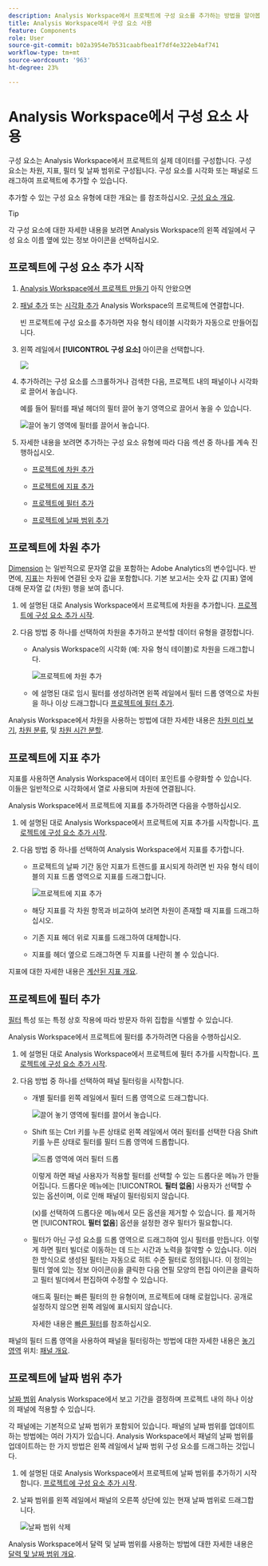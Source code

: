 ```yaml
---
description: Analysis Workspace에서 프로젝트에 구성 요소를 추가하는 방법을 알아봅니다
title: Analysis Workspace에서 구성 요소 사용
feature: Components
role: User
source-git-commit: b02a3954e7b531caabfbea1f7df4e322eb4af741
workflow-type: tm+mt
source-wordcount: '963'
ht-degree: 23%

---
```


# Analysis Workspace에서 구성 요소 사용

구성 요소는 Analysis Workspace에서 프로젝트의 실제 데이터를 구성합니다. 구성 요소는 차원, 지표, 필터 및 날짜 범위로 구성됩니다. 구성 요소를 시각화 또는 패널로 드래그하여 프로젝트에 추가할 수 있습니다.

추가할 수 있는 구성 요소 유형에 대한 개요는 를 참조하십시오. [구성 요소 개요](/help/components/overview.md).

>[!TIP]
>
>각 구성 요소에 대한 자세한 내용을 보려면 Analysis Workspace의 왼쪽 레일에서 구성 요소 이름 옆에 있는 정보 아이콘을 선택하십시오.

## 프로젝트에 구성 요소 추가 시작

1. [Analysis Workspace에서 프로젝트 만들기](/help/analysis-workspace/build-workspace-project/create-projects.md) 아직 안왔으면

1. [패널 추가](/help/analysis-workspace/c-panels/panels.md) 또는 [시각화 추가](/help/analysis-workspace/visualizations/freeform-analysis-visualizations.md#add-visualizations-to-a-panel) Analysis Workspace의 프로젝트에 연결합니다.

   빈 프로젝트에 구성 요소를 추가하면 자유 형식 테이블 시각화가 자동으로 만들어집니다.

1. 왼쪽 레일에서 **[!UICONTROL 구성 요소]** 아이콘을 선택합니다.

   ![](assets/build-components.png)

1. 추가하려는 구성 요소를 스크롤하거나 검색한 다음, 프로젝트 내의 패널이나 시각화로 끌어서 놓습니다.

   예를 들어 필터를 패널 헤더의 필터 끌어 놓기 영역으로 끌어서 놓을 수 있습니다.

   ![끌어 놓기 영역에 필터를 끌어서 놓습니다.](assets/filter-dropzone.png)

1. 자세한 내용을 보려면 추가하는 구성 요소 유형에 따라 다음 섹션 중 하나를 계속 진행하십시오.

   * [프로젝트에 차원 추가](#add-dimensions-to-a-project)

   * [프로젝트에 지표 추가](#add-metrics-to-a-project)

   * [프로젝트에 필터 추가](#add-filters-to-a-project)

   * [프로젝트에 날짜 범위 추가](#add-date-ranges-to-a-project)

## 프로젝트에 차원 추가

[Dimension](/help/components/dimensions/overview.md) 는 일반적으로 문자열 값을 포함하는 Adobe Analytics의 변수입니다. 반면에, [지표](/help/components/calc-metrics/calc-metr-overview.md)는 차원에 연결된 숫자 값을 포함합니다. 기본 보고서는 숫자 값 (지표) 열에 대해 문자열 값 (차원) 행을 보여 줍니다.

1. 에 설명된 대로 Analysis Workspace에서 프로젝트에 차원을 추가합니다. [프로젝트에 구성 요소 추가 시작](#begin-adding-components-to-a-project).

1. 다음 방법 중 하나를 선택하여 차원을 추가하고 분석할 데이터 유형을 결정합니다.

   * Analysis Workspace의 시각화 (예: 자유 형식 테이블)로 차원을 드래그합니다.

     ![프로젝트에 차원 추가](assets/add-dimensions.png)

   * 에 설명된 대로 임시 필터를 생성하려면 왼쪽 레일에서 필터 드롭 영역으로 차원을 하나 이상 드래그합니다 [프로젝트에 필터 추가](#add-filters-to-a-project).

Analysis Workspace에서 차원을 사용하는 방법에 대한 자세한 내용은 [차원 미리 보기](/help/components/dimensions/view-dimensions.md), [차원 분류](/help/components/dimensions/t-breakdown-fa.md), 및 [차원 시간 분할](/help/components/dimensions/time-parting-dimensions.md).

## 프로젝트에 지표 추가

지표를 사용하면 Analysis Workspace에서 데이터 포인트를 수량화할 수 있습니다. 이들은 일반적으로 시각화에서 열로 사용되며 차원에 연결됩니다.

Analysis Workspace에서 프로젝트에 지표를 추가하려면 다음을 수행하십시오.

1. 에 설명된 대로 Analysis Workspace에서 프로젝트에 지표 추가를 시작합니다. [프로젝트에 구성 요소 추가 시작](#begin-adding-components-to-a-project).

1. 다음 방법 중 하나를 선택하여 Analysis Workspace에서 지표를 추가합니다.

   * 프로젝트의 날짜 기간 동안 지표가 트렌드를 표시되게 하려면 빈 자유 형식 테이블의 지표 드롭 영역으로 지표를 드래그합니다.

     ![프로젝트에 지표 추가](assets/add-metrics.png)

   * 해당 지표를 각 차원 항목과 비교하여 보려면 차원이 존재할 때 지표를 드래그하십시오.

   * 기존 지표 헤더 위로 지표를 드래그하여 대체합니다.

   * 지표를 헤더 옆으로 드래그하면 두 지표를 나란히 볼 수 있습니다.

지표에 대한 자세한 내용은 [계산된 지표 개요](/help/components/calc-metrics/calc-metr-overview.md).

## 프로젝트에 필터 추가

[필터](/help/components/filters/filters-overview.md) 특성 또는 특정 상호 작용에 따라 방문자 하위 집합을 식별할 수 있습니다.

Analysis Workspace에서 프로젝트에 필터를 추가하려면 다음을 수행하십시오.

1. 에 설명된 대로 Analysis Workspace에서 프로젝트에 필터 추가를 시작합니다. [프로젝트에 구성 요소 추가 시작](#begin-adding-components-to-a-project).

1. 다음 방법 중 하나를 선택하여 패널 필터링을 시작합니다.

   * 개별 필터를 왼쪽 레일에서 필터 드롭 영역으로 드래그합니다.

     ![끌어 놓기 영역에 필터를 끌어서 놓습니다.](assets/filter-dropzone.png)

   * Shift 또는 Ctrl 키를 누른 상태로 왼쪽 레일에서 여러 필터를 선택한 다음 Shift 키를 누른 상태로 필터를 필터 드롭 영역에 드롭합니다.

     ![드롭 영역에 여러 필터 드롭](assets/filter-dropzone-multiple.png)

     이렇게 하면 패널 사용자가 적용할 필터를 선택할 수 있는 드롭다운 메뉴가 만들어집니다. 드롭다운 메뉴에는 [!UICONTROL **필터 없음**] 사용자가 선택할 수 있는 옵션이며, 이로 인해 패널이 필터링되지 않습니다.

     (x)를 선택하여 드롭다운 메뉴에서 모든 옵션을 제거할 수 있습니다. 를 제거하면 [!UICONTROL **필터 없음**] 옵션을 설정한 경우 필터가 필요합니다.

   * 필터가 아닌 구성 요소를 드롭 영역으로 드래그하여 임시 필터를 만듭니다. 이렇게 하면 필터 빌더로 이동하는 데 드는 시간과 노력을 절약할 수 있습니다. 이러한 방식으로 생성된 필터는 자동으로 히트 수준 필터로 정의됩니다. 이 정의는 필터 옆에 있는 정보 아이콘(i)을 클릭한 다음 연필 모양의 편집 아이콘을 클릭하고 필터 빌더에서 편집하여 수정할 수 있습니다.

     애드혹 필터는 빠른 필터의 한 유형이며, 프로젝트에 대해 로컬입니다. 공개로 설정하지 않으면 왼쪽 레일에 표시되지 않습니다.

     자세한 내용은 [빠른 필터](/help/components/filters/quick-filters.md)를 참조하십시오.

패널의 필터 드롭 영역을 사용하여 패널을 필터링하는 방법에 대한 자세한 내용은 [놓기 영역](/help/analysis-workspace/c-panels/panels.md#drop-zone) 위치: [패널 개요](/help/analysis-workspace/c-panels/panels.md).

## 프로젝트에 날짜 범위 추가

[날짜 범위](/help/components/date-ranges/custom-date-ranges.md) Analysis Workspace에서 보고 기간을 결정하며 프로젝트 내의 하나 이상의 패널에 적용할 수 있습니다.

각 패널에는 기본적으로 날짜 범위가 포함되어 있습니다. 패널의 날짜 범위를 업데이트하는 방법에는 여러 가지가 있습니다. Analysis Workspace에서 패널의 날짜 범위를 업데이트하는 한 가지 방법은 왼쪽 레일에서 날짜 범위 구성 요소를 드래그하는 것입니다.

1. 에 설명된 대로 Analysis Workspace에서 프로젝트에 날짜 범위를 추가하기 시작합니다. [프로젝트에 구성 요소 추가 시작](#begin-adding-components-to-a-project).

1. 날짜 범위를 왼쪽 레일에서 패널의 오른쪽 상단에 있는 현재 날짜 범위로 드래그합니다.

   ![날짜 범위 삭제](assets/daterange-drop.png)

Analysis Workspace에서 달력 및 날짜 범위를 사용하는 방법에 대한 자세한 내용은 [달력 및 날짜 범위 개요](/help/components/date-ranges/custom-date-ranges.md).
